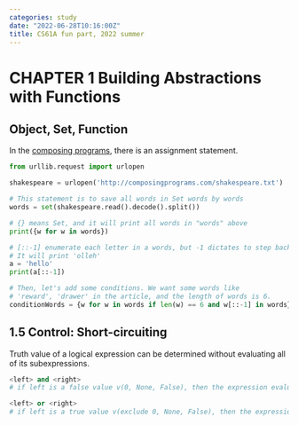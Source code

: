 ```yaml
---
categories: study
date: "2022-06-28T10:16:00Z"
title: CS61A fun part, 2022 summer
---
```


# CHAPTER 1 Building Abstractions with Functions

## Object, Set, Function

In the [composing programs](http://composingprograms.com/pages/11-getting-started.html), there is an assignment statement.

```python
from urllib.request import urlopen

shakespeare = urlopen('http://composingprograms.com/shakespeare.txt')

# This statement is to save all words in Set words by words
words = set(shakespeare.read().decode().split())

# {} means Set, and it will print all words in "words" above
print({w for w in words})

# [::-1] enumerate each letter in a words, but -1 dictates to step backwards. 
# It will print 'olleh'
a = 'hello'
print(a[::-1])

# Then, let's add some conditions. We want some words like 
# 'reward', 'drawer' in the article, and the length of words is 6.
conditionWords = {w for w in words if len(w) == 6 and w[::-1] in words}

```

## 1.5 Control: Short-circuiting

Truth value of a logical expression can be determined without evaluating all of its subexpressions.

``` python
<left> and <right>
# if left is a false value v(0, None, False), then the expression evaluates to v.

<left> or <right>
# if left is a true value v(exclude 0, None, False), then the expression evaluates to v.
```
